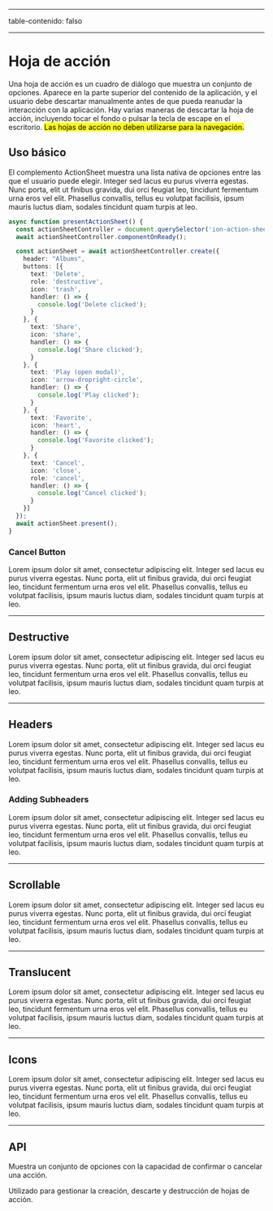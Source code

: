 * * *

table-contenido: falso

* * *

# Hoja de acción

Una hoja de acción es un cuadro de diálogo que muestra un conjunto de opciones. Aparece en la parte superior del contenido de la aplicación, y el usuario debe descartar manualmente antes de que pueda reanudar la interacción con la aplicación. Hay varias maneras de descartar la hoja de acción, incluyendo tocar el fondo o pulsar la tecla de escape en el escritorio. <mark>Las hojas de acción no deben utilizarse para la navegación.</mark>

## Uso básico

El complemento ActionSheet muestra una lista nativa de opciones entre las que el usuario puede elegir. Integer sed lacus eu purus viverra egestas. Nunc porta, elit ut finibus gravida, dui orci feugiat leo, tincidunt fermentum urna eros vel elit. Phasellus convallis, tellus eu volutpat facilisis, ipsum mauris luctus diam, sodales tincidunt quam turpis at leo.

```typescript
async function presentActionSheet() {
  const actionSheetController = document.querySelector('ion-action-sheet-controller');
  await actionSheetController.componentOnReady();

  const actionSheet = await actionSheetController.create({
    header: "Albums",
    buttons: [{
      text: 'Delete',
      role: 'destructive',
      icon: 'trash',
      handler: () => {
        console.log('Delete clicked');
      }
    }, {
      text: 'Share',
      icon: 'share',
      handler: () => {
        console.log('Share clicked');
      }
    }, {
      text: 'Play (open modal)',
      icon: 'arrow-dropright-circle',
      handler: () => {
        console.log('Play clicked');
      }
    }, {
      text: 'Favorite',
      icon: 'heart',
      handler: () => {
        console.log('Favorite clicked');
      }
    }, {
      text: 'Cancel',
      icon: 'close',
      role: 'cancel',
      handler: () => {
        console.log('Cancel clicked');
      }
    }]
  });
  await actionSheet.present();
}
```

### Cancel Button

Lorem ipsum dolor sit amet, consectetur adipiscing elit. Integer sed lacus eu purus viverra egestas. Nunc porta, elit ut finibus gravida, dui orci feugiat leo, tincidunt fermentum urna eros vel elit. Phasellus convallis, tellus eu volutpat facilisis, ipsum mauris luctus diam, sodales tincidunt quam turpis at leo.

* * *

## Destructive

Lorem ipsum dolor sit amet, consectetur adipiscing elit. Integer sed lacus eu purus viverra egestas. Nunc porta, elit ut finibus gravida, dui orci feugiat leo, tincidunt fermentum urna eros vel elit. Phasellus convallis, tellus eu volutpat facilisis, ipsum mauris luctus diam, sodales tincidunt quam turpis at leo.

* * *

## Headers

Lorem ipsum dolor sit amet, consectetur adipiscing elit. Integer sed lacus eu purus viverra egestas. Nunc porta, elit ut finibus gravida, dui orci feugiat leo, tincidunt fermentum urna eros vel elit. Phasellus convallis, tellus eu volutpat facilisis, ipsum mauris luctus diam, sodales tincidunt quam turpis at leo.

### Adding Subheaders

Lorem ipsum dolor sit amet, consectetur adipiscing elit. Integer sed lacus eu purus viverra egestas. Nunc porta, elit ut finibus gravida, dui orci feugiat leo, tincidunt fermentum urna eros vel elit. Phasellus convallis, tellus eu volutpat facilisis, ipsum mauris luctus diam, sodales tincidunt quam turpis at leo.

* * *

## Scrollable

Lorem ipsum dolor sit amet, consectetur adipiscing elit. Integer sed lacus eu purus viverra egestas. Nunc porta, elit ut finibus gravida, dui orci feugiat leo, tincidunt fermentum urna eros vel elit. Phasellus convallis, tellus eu volutpat facilisis, ipsum mauris luctus diam, sodales tincidunt quam turpis at leo.

* * *

## Translucent

Lorem ipsum dolor sit amet, consectetur adipiscing elit. Integer sed lacus eu purus viverra egestas. Nunc porta, elit ut finibus gravida, dui orci feugiat leo, tincidunt fermentum urna eros vel elit. Phasellus convallis, tellus eu volutpat facilisis, ipsum mauris luctus diam, sodales tincidunt quam turpis at leo.

* * *

## Icons

Lorem ipsum dolor sit amet, consectetur adipiscing elit. Integer sed lacus eu purus viverra egestas. Nunc porta, elit ut finibus gravida, dui orci feugiat leo, tincidunt fermentum urna eros vel elit. Phasellus convallis, tellus eu volutpat facilisis, ipsum mauris luctus diam, sodales tincidunt quam turpis at leo.

* * *

## API

<docs-cards> <docs-card header="ion-action-sheet" href="/docs/api/action-sheet"> 

Muestra un conjunto de opciones con la capacidad de confirmar o cancelar una acción.</docs-card> <docs-card header="ion-action-sheet-controller" href="/docs/api/action-sheet-controller"> 

Utilizado para gestionar la creación, descarte y destrucción de hojas de acción.</docs-card> </docs-cards>